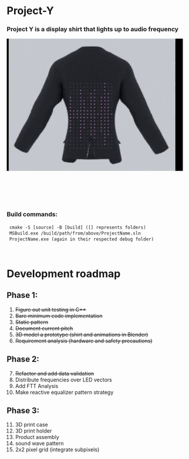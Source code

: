 # Project-Y
### Project Y is a display shirt that lights up to audio frequency   
![A shirt that is lighting up to audio frequency](res/partyShirt.gif)

<br>
<br>
<br>
<br>

### Build commands:
     cmake -S [source] -B [build] ([] represents folders)
     MSBuild.exe /build/path/from/above/ProjectName.sln
     ProjectName.exe (again in their respected debug folder)

<br>

# Development roadmap
## Phase 1:
1. <strike>Figure out unit testing in C++</strike>
2. <strike>Bare minimum code implementation</strike>
3. <strike>Static pattern</strike>
4. <strike>Document current pitch</strike>
5. <strike>3D model a prototype (shirt and animations in Blender)</strike>
6. <strike>Requirement analysis (hardware and safety precautions)</strike>

## Phase 2:
7. <strike>Refactor and add data validation</strike>
8. Distribute frequencies over LED vectors
9. Add FTT Analysis
10. Make reactive equalizer pattern strategy

## Phase 3:
11. 3D print case
12. 3D print holder
13. Product assembly
14. sound wave pattern
15. 2x2 pixel grid (integrate subpixels)